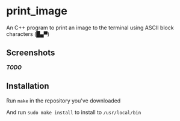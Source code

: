 # print_image

An C++ program to print an image to the terminal using ASCII block characters (█▄▀)

## Screenshots

**_TODO_**

## Installation

Run `make` in the repository you've downloaded

And run `sudo make install` to install to `/usr/local/bin`
